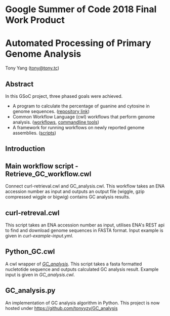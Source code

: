 # Google Summer of Code 2018 Final Work Product
# Automated Processing of Primary Genome Analysis
Tony Yang (tony@tony.tc)

## Abstract
In this GSoC project, three phased goals were achieved.
* A program to calculate the percentage of guanine and cytosine in genome sequences. ([repository link](https://github.com/tonyyzy/GC_analysis>))
* Common Workflow Language (cwl) workflows that perform genome analysis. ([workflows](https://github.com/EnsemblGSOC/tony-gsoc-2018/tree/master/workflow), [commandline tools](https://github.com/EnsemblGSOC/tony-gsoc-2018/tree/master/tools))
* A framework for running workflows on newly reported genome assemblies. ([scripts](https://github.com/EnsemblGSOC/tony-gsoc-2018/tree/master/scripts))

## Introduction

## Main workflow script - Retrieve_GC_workflow.cwl

Connect curl-retrieval.cwl and GC_analysis.cwl. This workflow takes an ENA accession number as input and outputs an output file (wiggle, gzip compressed wiggle or bigwig) contains GC analysis results.

## curl-retreval.cwl

This script takes an ENA accession number as input, utilises ENA's REST api to find and download genome sequences in FASTA format. Input example is given in *curl-example-input.yml*.

## Python_GC.cwl

A cwl wrapper of [*GC_analysis*](https://github.com/tonyyzy/GC_analysis). This script takes a fasta formatted nucletotide sequence and outputs calculated GC analysis result. Example input is given in *GC_analysis.cwl*.

## GC_analysis.py

An implementation of GC analysis algorithm in Python. This project is now hosted under https://github.com/tonyyzy/GC_analysis

